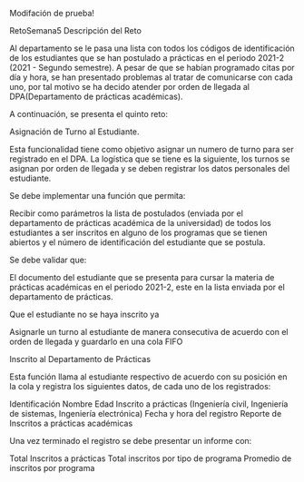 Modifación de prueba!

RetoSemana5
Descripción del Reto

Al departamento se le pasa una lista con todos los códigos de identificación de los estudiantes
que se han postulado a prácticas en el periodo 2021-2 (2021 - Segundo semestre). A pesar de que 
se habían programado citas por día y hora, se han presentado problemas al tratar de comunicarse
con cada uno, por tal motivo se ha decido atender por orden de llegada al DPA(Departamento de 
prácticas académicas).

A continuación, se presenta el quinto reto:

Asignación de Turno al Estudiante.

Esta funcionalidad tiene como objetivo asignar un numero de turno para ser registrado en
el DPA. La logística que se tiene es la siguiente, los turnos se asignan por orden de llegada
y se deben registrar los datos personales del estudiante.

Se debe implementar una función que permita:

Recibir como parámetros la lista de postulados (enviada por el departamento de prácticas académica
de la universidad) de todos los estudiantes a ser inscritos en alguno de los programas que se 
tienen abiertos y el número de identificación del estudiante que se postula.

Se debe validar que:

El documento del estudiante que se presenta para cursar la materia de prácticas académicas en el
periodo 2021-2, este en la lista enviada por el departamento de prácticas.

Que el estudiante no se haya inscrito ya

Asignarle un turno al estudiante de manera consecutiva de acuerdo con el orden de llegada y
guardarlo en una cola FIFO

Inscrito al Departamento de Prácticas

Esta función llama al estudiante respectivo de acuerdo con su posición en la cola y registra
los siguientes datos, de cada uno de los registrados:

Identificación
Nombre
Edad
Inscrito a prácticas (Ingeniería civil, Ingeniería de sistemas, Ingeniería electrónica)
Fecha y hora del registro
Reporte de Inscritos a prácticas académicas

Una vez terminado el registro se debe presentar un informe con:

Total Inscritos a prácticas
Total inscritos por tipo de programa
Promedio de inscritos por programa
